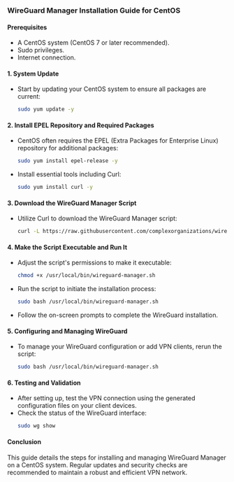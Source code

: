### WireGuard Manager Installation Guide for CentOS

#### Prerequisites

- A CentOS system (CentOS 7 or later recommended).
- Sudo privileges.
- Internet connection.

#### 1. System Update

- Start by updating your CentOS system to ensure all packages are current:
  ```bash
  sudo yum update -y
  ```

#### 2. Install EPEL Repository and Required Packages

- CentOS often requires the EPEL (Extra Packages for Enterprise Linux) repository for additional packages:
  ```bash
  sudo yum install epel-release -y
  ```
- Install essential tools including Curl:
  ```bash
  sudo yum install curl -y
  ```

#### 3. Download the WireGuard Manager Script

- Utilize Curl to download the WireGuard Manager script:
  ```bash
  curl -L https://raw.githubusercontent.com/complexorganizations/wireguard-manager/main/wireguard-manager.sh -o /usr/local/bin/wireguard-manager.sh
  ```

#### 4. Make the Script Executable and Run It

- Adjust the script's permissions to make it executable:
  ```bash
  chmod +x /usr/local/bin/wireguard-manager.sh
  ```
- Run the script to initiate the installation process:
  ```bash
  sudo bash /usr/local/bin/wireguard-manager.sh
  ```
- Follow the on-screen prompts to complete the WireGuard installation.

#### 5. Configuring and Managing WireGuard

- To manage your WireGuard configuration or add VPN clients, rerun the script:
  ```bash
  sudo bash /usr/local/bin/wireguard-manager.sh
  ```

#### 6. Testing and Validation

- After setting up, test the VPN connection using the generated configuration files on your client devices.
- Check the status of the WireGuard interface:
  ```bash
  sudo wg show
  ```

#### Conclusion

This guide details the steps for installing and managing WireGuard Manager on a CentOS system. Regular updates and security checks are recommended to maintain a robust and efficient VPN network.
